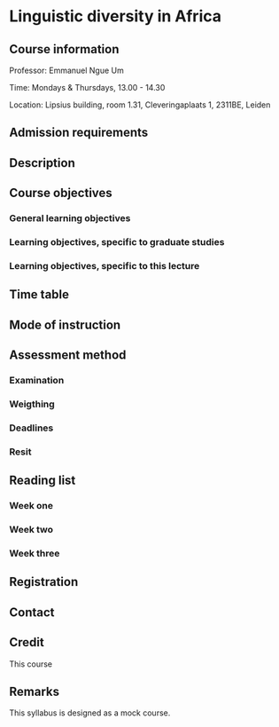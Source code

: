 # Linguistic diversity in Africa

## Course information
Professor: Emmanuel Ngue Um

Time: Mondays & Thursdays, 13.00 - 14.30

Location: Lipsius building, room 1.31, Cleveringaplaats 1, 2311BE, Leiden

## Admission requirements

## Description

## Course objectives

### General learning objectives

### Learning objectives, specific to graduate studies

### Learning objectives, specific to this lecture

## Time table

## Mode of instruction

## Assessment method

### Examination

### Weigthing

### Deadlines

### Resit

## Reading list

### Week one

### Week two

### Week three

## Registration

## Contact

## Credit
This course

## Remarks
This syllabus is designed as a mock course. 